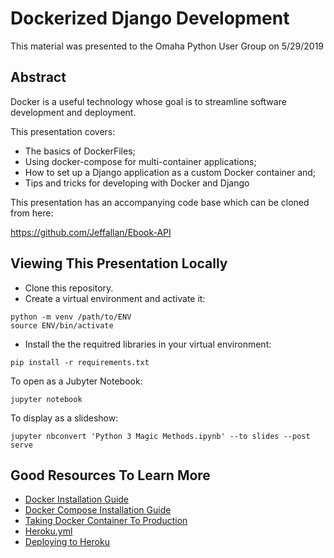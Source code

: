 # Dockerized Django Development

This material was presented to the Omaha Python User Group on 5/29/2019

## Abstract

Docker is a useful technology whose goal is to streamline software development and deployment.  

This presentation covers:

- The basics of DockerFiles;
- Using docker-compose for multi-container applications;
- How to set up a Django application as a custom Docker container and;
- Tips and tricks for developing with Docker and Django

This presentation has an accompanying code base which can be cloned from here:

https://github.com/Jeffallan/Ebook-API

## Viewing This Presentation Locally
- Clone this repository.
- Create a virtual environment and activate it:
```
python -m venv /path/to/ENV
source ENV/bin/activate
```
- Install the the requitred libraries in your virtual environment:
```
pip install -r requirements.txt
```
To open as a Jubyter Notebook:
```
jupyter notebook
```
To display as a slideshow:

```
jupyter nbconvert 'Python 3 Magic Methods.ipynb' --to slides --post serve
```

## Good Resources To Learn More

- [Docker Installation Guide](https://docs.docker.com/install)
- [Docker Compose Installation Guide](https://docs.docker.com/compose/install/)
- [Taking Docker Container To Production](https://pythonspeed.com/articles/dockerizing-python-is-hard/)
- [Heroku.yml](https://devcenter.heroku.com/articles/build-docker-images-heroku-yml)
- [Deploying to Heroku](https://devcenter.heroku.com/articles/container-registry-and-runtime)